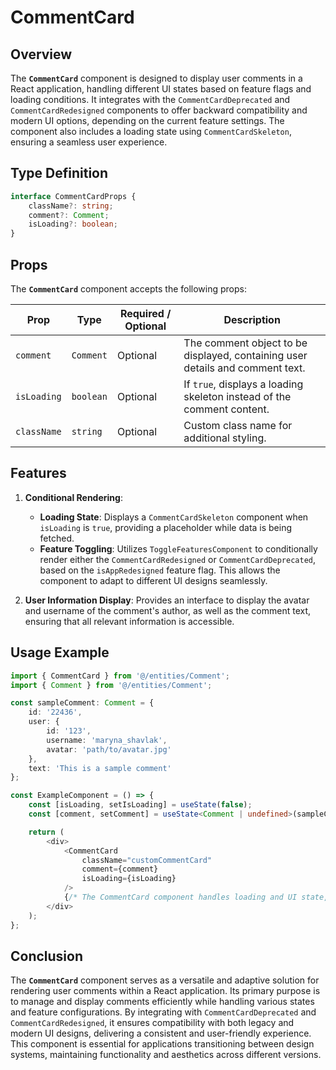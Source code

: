 # CommentCard

## Overview
The **`CommentCard`** component is designed to display user comments in a React application, handling different UI states based on feature flags and loading conditions. 
It integrates with the `CommentCardDeprecated` and `CommentCardRedesigned` components to offer backward compatibility and modern UI options, depending on the current feature settings. 
The component also includes a loading state using `CommentCardSkeleton`, ensuring a seamless user experience.

## Type Definition 
```typescript
interface CommentCardProps {
    className?: string;
    comment?: Comment;
    isLoading?: boolean;
}

```

## Props
The **`CommentCard`** component accepts the following props:

| Prop       | Type      | Required / Optional | Description                                                                   |
|------------|-----------|----------------------|-------------------------------------------------------------------------------|
| `comment` | `Comment` | Optional            | The comment object to be displayed, containing user details and comment text. |
| `isLoading` | `boolean` | Optional             | If `true`, displays a loading skeleton instead of the comment content.          |
| `className` | `string`  | Optional             | Custom class name for additional styling.                                     |

## Features
1. **Conditional Rendering**:
   - **Loading State**: Displays a `CommentCardSkeleton` component when `isLoading` is `true`, providing a placeholder while data is being fetched.
   - **Feature Toggling**: Utilizes `ToggleFeaturesComponent` to conditionally render either the `CommentCardRedesigned` or `CommentCardDeprecated`, based on the `isAppRedesigned` feature flag. This allows the component to adapt to different UI designs seamlessly.

2. **User Information Display**: Provides an interface to display the avatar and username of the comment's author, as well as the comment text, ensuring that all relevant information is accessible.

## Usage Example
```typescript jsx
import { CommentCard } from '@/entities/Comment';
import { Comment } from '@/entities/Comment';

const sampleComment: Comment = {
    id: '22436',
    user: {
        id: '123',
        username: 'maryna_shavlak',
        avatar: 'path/to/avatar.jpg'
    },
    text: 'This is a sample comment'
};

const ExampleComponent = () => {
    const [isLoading, setIsLoading] = useState(false);
    const [comment, setComment] = useState<Comment | undefined>(sampleComment);

    return (
        <div>
            <CommentCard
                className="customCommentCard"
                comment={comment}
                isLoading={isLoading}
            />
            {/* The CommentCard component handles loading and UI state, displaying either the redesigned or deprecated comment card */}
        </div>
    );
};
```
## Conclusion
The **`CommentCard`** component serves as a versatile and adaptive solution for rendering user comments within a React application. Its primary purpose is to manage and display comments efficiently while handling various states and feature configurations.
By integrating with `CommentCardDeprecated` and `CommentCardRedesigned`, it ensures compatibility with both legacy and modern UI designs, delivering a consistent and user-friendly experience. 
This component is essential for applications transitioning between design systems, maintaining functionality and aesthetics across different versions.
